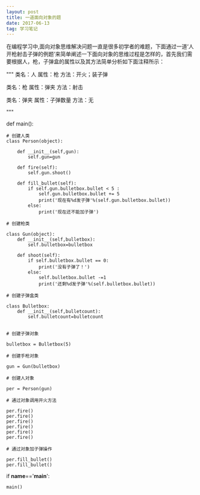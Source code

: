 ```yaml
---
layout: post
title: 一道面向对象的题
date: 2017-06-13
tag: 学习笔记
---
```


  在编程学习中,面向对象思维解决问题一直是很多初学者的难题，下面通过一道‘人开枪射击子弹的例题’来简单阐述一下面向对象的思维过程是怎样的，首先我们需要根据人，枪，子弹盒的属性以及其方法简单分析如下面注释所示：


"""
类名：人
属性：枪
方法：开火；装子弹

类名：枪
属性：弹夹
方法：射击

类名：弹夹
属性：子弹数量
方法：无

"""

def main():

    # 创建人类
    class Person(object):
    
        def __init__(self,gun):
            self.gun=gun
    
        def fire(self):
            self.gun.shoot()
    
        def fill_bullet(self):
            if self.gun.bulletbox.bullet < 5 :
                self.gun.bulletbox.bullet += 5
                print('现在有%d发子弹'%(self.gun.bulletbox.bullet))
            else:
                print('现在还不能加子弹')
    
    # 创建枪类
    
    class Gun(object):
        def __init__(self,bulletbox):
            self.bulletbox=bulletbox
    
        def shoot(self):
            if self.bulletbox.bullet == 0:
                print('没有子弹了！')
            else:
                self.bulletbox.bullet -=1
                print('还剩%d发子弹'%(self.bulletbox.bullet))
    
    # 创建子弹盒类
    
    class Bulletbox:
        def __init__(self,bulletcount):
            self.bulletcount=bulletcount


    # 创建子弹对象
    
    bulletbox = Bulletbox(5)
    
    # 创建手枪对象
    
    gun = Gun(bulletbox)
    
    # 创建人对象
    
    per = Person(gun)
    
    # 通过对象调用开火方法
    
    per.fire()
    per.fire()
    per.fire()
    per.fire()
    per.fire()
    per.fire()
    
    # 通过对象加子弹操作
    
    per.fill_bullet()
    per.fill_bullet()

if __name__=='__main__':

    main()




